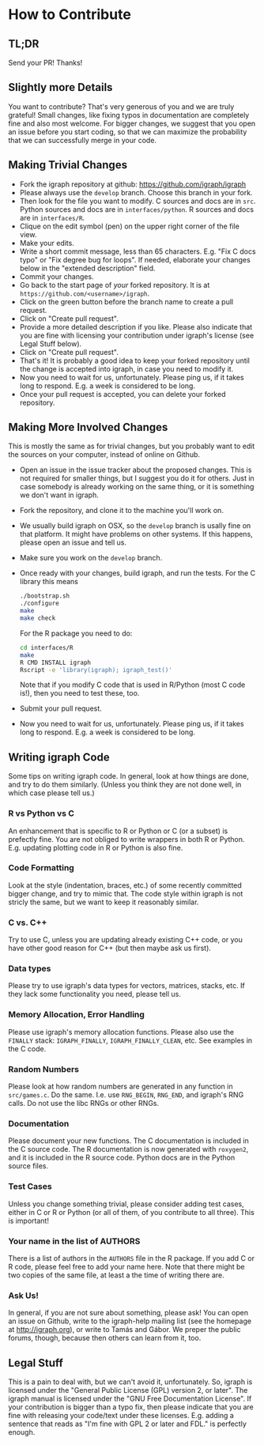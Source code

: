 
# How to Contribute

## TL;DR

Send your PR! Thanks!

## Slightly more Details

You want to contribute? That's very generous of you and we are truly
grateful! Small changes, like fixing typos in documentation are
completely fine and also most welcome. For bigger changes, we suggest
that you open an issue before you start coding, so that we can maximize
the probability that we can successfully merge in your code.

## Making Trivial Changes

* Fork the igraph repository at github: https://github.com/igraph/igraph
* Please always use the `develop` branch. Choose this branch in your
  fork.
* Then look for the file you want to modify. C sources and docs are in `src`.
  Python sources and docs are in `interfaces/python`. R sources and docs are in
  `interfaces/R`. 
* Clique on the edit symbol (pen) on the upper right corner of the file view.
* Make your edits.
* Write a short commit message, less than 65 characters. E.g.
  "Fix C docs typo" or "Fix degree bug for loops". If needed, elaborate
  your changes below in the "extended description" field.
* Commit your changes.
* Go back to the start page of *your* forked repository. It is at
  `https://github.com/<username>/igraph`.
* Click on the green button before the branch name to create a pull request.
* Click on "Create pull request".
* Provide a more detailed description if you like. Please also indicate that
  you are fine with licensing your contribution under igraph's license (see
  Legal Stuff below).
* Click on "Create pull request".
* That's it! It is probably a good idea to keep your forked repository
  until the change is accepted into igraph, in case you need to modify it.
* Now you need to wait for us, unfortunately. Please ping us, if it takes
  long to respond. E.g. a week is considered to be long.
* Once your pull request is accepted, you can delete your forked repository.

## Making More Involved Changes

This is mostly the same as for trivial changes, but you probably want to
edit the sources on your computer, instead of online on Github.

* Open an issue in the issue tracker about the proposed changes.
  This is not required for smaller things, but I suggest you do it
  for others. Just in case somebody is already working on the same thing,
  or it is something we don't want in igraph.
* Fork the repository, and clone it to the machine you'll work on.
* We usually build igraph on OSX, so the `develop` branch is usally fine
  on that platform. It might have problems on other systems. If this
  happens, please open an issue and tell us.
* Make sure you work on the `develop` branch.
* Once ready with your changes, build igraph, and run the tests. For the C
  library this means

  ```sh
  ./bootstrap.sh
  ./configure
  make
  make check
  ```
  
  For the R package you need to do:
  
  ```sh
  cd interfaces/R
  make
  R CMD INSTALL igraph
  Rscript -e 'library(igraph); igraph_test()'
  ```
  
  Note that if you modify C code that is used in R/Python (most C code is!), then
  you need to test these, too.
* Submit your pull request.
* Now you need to wait for us, unfortunately. Please ping us, if it takes
  long to respond. E.g. a week is considered to be long.

## Writing igraph Code 

Some tips on writing igraph code. In general, look at how things are done,
and try to do them similarly. (Unless you think they are not done well, in which
case please tell us.)

### R vs Python vs C

An enhancement that is specific to R or Python or C (or a subset) is prefectly
fine. You are not obliged to write wrappers in both R or Python. E.g. updating
plotting code in R or Python is also fine.

### Code Formatting

Look at the style (indentation, braces, etc.) of some recently committed
bigger change, and try to mimic that. The code style within igraph is not
stricly the same, but we want to keep it reasonably similar.

### C vs. C++

Try to use C, unless you are updating already existing C++ code, or
you have other good reason for C++ (but then maybe ask us first).

### Data types

Please try to use igraph's data types for vectors, matrices, stacks, etc.
If they lack some functionality you need, please tell us.

### Memory Allocation, Error Handling

Please use igraph's memory allocation functions. Please also use the
`FINALLY` stack: `IGRAPH_FINALLY`, `IGRAPH_FINALLY_CLEAN`, etc. See examples
in the C code.

### Random Numbers

Please look at how random numbers are generated in any function in `src/games.c`.
Do the same. I.e. use `RNG_BEGIN`, `RNG_END`, and igraph's RNG calls. Do
not use the libc RNGs or other RNGs.

### Documentation

Please document your new functions. The C documentation is included in the C
source code. The R documentation is now generated with `roxygen2`, and
it is included in the R source code. Python docs are in the Python source
files.

### Test Cases

Unless you change something trivial, please consider adding test cases,
either in C or R or Python (or all of them, of you contribute to all three).
This is important!

### Your name in the list of AUTHORS

There is a list of authors in the `AUTHORS` file in the R package. If you
add C or R code, please feel free to add your name here. Note that there might
be two copies of the same file, at least a the time of writing there are.

### Ask Us!

In general, if you are not sure about something, please ask! You can
open an issue on Github, write to the igraph-help mailing list (see the
homepage at http://igraph.org), or write to Tamás and Gábor. We preper
the public forums, though, because then others can learn from it, too.

## Legal Stuff

This is a pain to deal with, but we can't avoid it, unfortunately.
So, igraph is licensed under the "General Public License (GPL) version 2,
or later". The igraph manual is licensed under the "GNU Free Documentation License".
If your contribution is bigger than a typo fix, then please
indicate that you are fine with releasing your code/text under these licenses.
E.g. adding a sentence that reads as "I'm fine with GPL 2 or later and FDL."
is perfectly enough.
